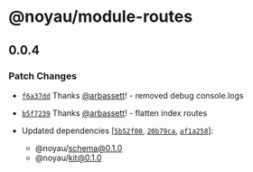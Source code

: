 # @noyau/module-routes

## 0.0.4

### Patch Changes

- [`f6a37dd`](https://github.com/noyaujs/noyau/commit/f6a37ddeda5a489c4f4d205b49e19208bdd7419e) Thanks [@arbassett](https://github.com/arbassett)! - removed debug console.logs

- [`b5f7239`](https://github.com/noyaujs/noyau/commit/b5f723941fe0eb8f727f26394bd5bc5c622a55d3) Thanks [@arbassett](https://github.com/arbassett)! - flatten index routes

- Updated dependencies [[`5b52f00`](https://github.com/noyaujs/noyau/commit/5b52f008bc9bb1549bd297a6acbf52e784232527), [`20b79ca`](https://github.com/noyaujs/noyau/commit/20b79ca897a2e6c7fb72548faca0b6b3ac94f1af), [`af1a258`](https://github.com/noyaujs/noyau/commit/af1a258fa8aba7d031047a9ad957ee20c39ef9e8)]:
  - @noyau/schema@0.1.0
  - @noyau/kit@0.1.0
